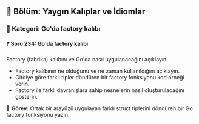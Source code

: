 ## 📘 Bölüm: Yaygın Kalıplar ve İdiomlar
### 🔹 Kategori: Go'da factory kalıbı
#### ❓ Soru 234: Go'da factory kalıbı

Factory (fabrika) kalıbını ve Go'da nasıl uygulanacağını açıklayın.

- Factory kalıbının ne olduğunu ve ne zaman kullanıldığını açıklayın.
- Girdiye göre farklı tipler döndüren bir factory fonksiyonu kod örneği verin.
- Factory ile farklı davranışlara sahip nesnelerin nasıl oluşturulacağını gösterin.

🔧 **Görev:** Ortak bir arayüzü uygulayan farklı struct tiplerini döndüren bir Go factory fonksiyonu yazın.
